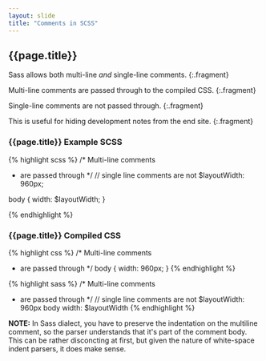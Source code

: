 ```yaml
---
layout: slide
title: "Comments in SCSS"
---
```


<section>

## {{page.title}}

Sass allows both multi-line *and* single-line comments.
{:.fragment}

Multi-line comments are passed through to the compiled CSS.
{:.fragment}

Single-line comments are not passed through.
{:.fragment}

This is useful for hiding development notes from the end site.
{:.fragment}

</section>


<section>

### {{page.title}} Example SCSS


{% highlight scss %}
/* Multi-line comments
 * are passed through
 */
// single line comments are not
$layoutWidth: 960px;

body {
  width: $layoutWidth;
}

{% endhighlight %}

</section>

<section>

### {{page.title}} Compiled CSS


{% highlight css %}
/* Multi-line comments
 * are passed through
 */
body {
  width: 960px; }
{% endhighlight %}


</section>

<aside class="notes">


{% highlight sass %}
/* Multi-line comments
  * are passed through
  */
// single line comments are not
$layoutWidth: 960px
body
  width: $layoutWidth
{% endhighlight %}

**NOTE:** In Sass dialect, you have to preserve the indentation on the
multiline comment, so the parser understands that it's part of the
comment body. This can be rather disconcting at first, but given
the nature of white-space indent parsers, it does make sense.

</aside>
